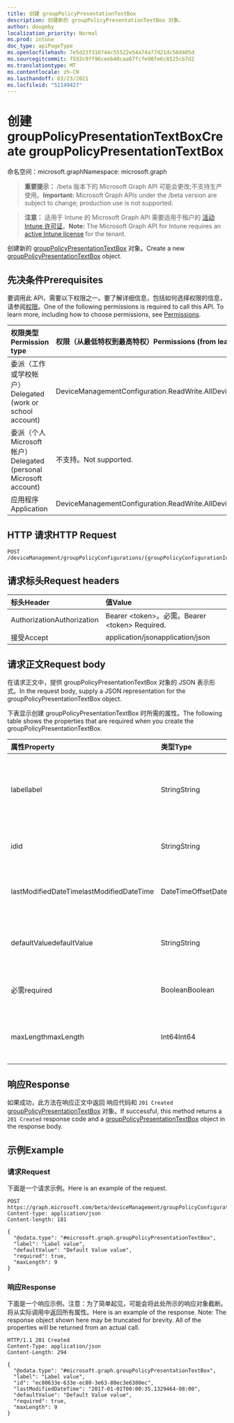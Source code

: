 ```yaml
---
title: 创建 groupPolicyPresentationTextBox
description: 创建新的 groupPolicyPresentationTextBox 对象。
author: dougeby
localization_priority: Normal
ms.prod: intune
doc_type: apiPageType
ms.openlocfilehash: 7e5d23f310744c55522e54a74a77d21dc50d405d
ms.sourcegitcommit: f592c9ff96ceeb40caa67fcfe90fe6c8525cb7d2
ms.translationtype: MT
ms.contentlocale: zh-CN
ms.lasthandoff: 03/23/2021
ms.locfileid: "51149427"
---
```

# <a name="create-grouppolicypresentationtextbox"></a><span data-ttu-id="98345-103">创建 groupPolicyPresentationTextBox</span><span class="sxs-lookup"><span data-stu-id="98345-103">Create groupPolicyPresentationTextBox</span></span>

<span data-ttu-id="98345-104">命名空间：microsoft.graph</span><span class="sxs-lookup"><span data-stu-id="98345-104">Namespace: microsoft.graph</span></span>

> <span data-ttu-id="98345-105">**重要提示：** /beta 版本下的 Microsoft Graph API 可能会更改;不支持生产使用。</span><span class="sxs-lookup"><span data-stu-id="98345-105">**Important:** Microsoft Graph APIs under the /beta version are subject to change; production use is not supported.</span></span>

> <span data-ttu-id="98345-106">**注意：** 适用于 Intune 的 Microsoft Graph API 需要适用于租户的 [活动 Intune 许可证](https://go.microsoft.com/fwlink/?linkid=839381)。</span><span class="sxs-lookup"><span data-stu-id="98345-106">**Note:** The Microsoft Graph API for Intune requires an [active Intune license](https://go.microsoft.com/fwlink/?linkid=839381) for the tenant.</span></span>

<span data-ttu-id="98345-107">创建新的 [groupPolicyPresentationTextBox](../resources/intune-grouppolicy-grouppolicypresentationtextbox.md) 对象。</span><span class="sxs-lookup"><span data-stu-id="98345-107">Create a new [groupPolicyPresentationTextBox](../resources/intune-grouppolicy-grouppolicypresentationtextbox.md) object.</span></span>

## <a name="prerequisites"></a><span data-ttu-id="98345-108">先决条件</span><span class="sxs-lookup"><span data-stu-id="98345-108">Prerequisites</span></span>
<span data-ttu-id="98345-p101">要调用此 API，需要以下权限之一。要了解详细信息，包括如何选择权限的信息，请参阅[权限](/graph/permissions-reference)。</span><span class="sxs-lookup"><span data-stu-id="98345-p101">One of the following permissions is required to call this API. To learn more, including how to choose permissions, see [Permissions](/graph/permissions-reference).</span></span>

|<span data-ttu-id="98345-111">权限类型</span><span class="sxs-lookup"><span data-stu-id="98345-111">Permission type</span></span>|<span data-ttu-id="98345-112">权限（从最低特权到最高特权）</span><span class="sxs-lookup"><span data-stu-id="98345-112">Permissions (from least to most privileged)</span></span>|
|:---|:---|
|<span data-ttu-id="98345-113">委派（工作或学校帐户）</span><span class="sxs-lookup"><span data-stu-id="98345-113">Delegated (work or school account)</span></span>|<span data-ttu-id="98345-114">DeviceManagementConfiguration.ReadWrite.All</span><span class="sxs-lookup"><span data-stu-id="98345-114">DeviceManagementConfiguration.ReadWrite.All</span></span>|
|<span data-ttu-id="98345-115">委派（个人 Microsoft 帐户）</span><span class="sxs-lookup"><span data-stu-id="98345-115">Delegated (personal Microsoft account)</span></span>|<span data-ttu-id="98345-116">不支持。</span><span class="sxs-lookup"><span data-stu-id="98345-116">Not supported.</span></span>|
|<span data-ttu-id="98345-117">应用程序</span><span class="sxs-lookup"><span data-stu-id="98345-117">Application</span></span>|<span data-ttu-id="98345-118">DeviceManagementConfiguration.ReadWrite.All</span><span class="sxs-lookup"><span data-stu-id="98345-118">DeviceManagementConfiguration.ReadWrite.All</span></span>|

## <a name="http-request"></a><span data-ttu-id="98345-119">HTTP 请求</span><span class="sxs-lookup"><span data-stu-id="98345-119">HTTP Request</span></span>
<!-- {
  "blockType": "ignored"
}
-->
``` http
POST /deviceManagement/groupPolicyConfigurations/{groupPolicyConfigurationId}/definitionValues/{groupPolicyDefinitionValueId}/presentationValues/{groupPolicyPresentationValueId}/presentation/definition/presentations
```

## <a name="request-headers"></a><span data-ttu-id="98345-120">请求标头</span><span class="sxs-lookup"><span data-stu-id="98345-120">Request headers</span></span>
|<span data-ttu-id="98345-121">标头</span><span class="sxs-lookup"><span data-stu-id="98345-121">Header</span></span>|<span data-ttu-id="98345-122">值</span><span class="sxs-lookup"><span data-stu-id="98345-122">Value</span></span>|
|:---|:---|
|<span data-ttu-id="98345-123">Authorization</span><span class="sxs-lookup"><span data-stu-id="98345-123">Authorization</span></span>|<span data-ttu-id="98345-124">Bearer &lt;token&gt;。必需。</span><span class="sxs-lookup"><span data-stu-id="98345-124">Bearer &lt;token&gt; Required.</span></span>|
|<span data-ttu-id="98345-125">接受</span><span class="sxs-lookup"><span data-stu-id="98345-125">Accept</span></span>|<span data-ttu-id="98345-126">application/json</span><span class="sxs-lookup"><span data-stu-id="98345-126">application/json</span></span>|

## <a name="request-body"></a><span data-ttu-id="98345-127">请求正文</span><span class="sxs-lookup"><span data-stu-id="98345-127">Request body</span></span>
<span data-ttu-id="98345-128">在请求正文中，提供 groupPolicyPresentationTextBox 对象的 JSON 表示形式。</span><span class="sxs-lookup"><span data-stu-id="98345-128">In the request body, supply a JSON representation for the groupPolicyPresentationTextBox object.</span></span>

<span data-ttu-id="98345-129">下表显示创建 groupPolicyPresentationTextBox 时所需的属性。</span><span class="sxs-lookup"><span data-stu-id="98345-129">The following table shows the properties that are required when you create the groupPolicyPresentationTextBox.</span></span>

|<span data-ttu-id="98345-130">属性</span><span class="sxs-lookup"><span data-stu-id="98345-130">Property</span></span>|<span data-ttu-id="98345-131">类型</span><span class="sxs-lookup"><span data-stu-id="98345-131">Type</span></span>|<span data-ttu-id="98345-132">说明</span><span class="sxs-lookup"><span data-stu-id="98345-132">Description</span></span>|
|:---|:---|:---|
|<span data-ttu-id="98345-133">label</span><span class="sxs-lookup"><span data-stu-id="98345-133">label</span></span>|<span data-ttu-id="98345-134">String</span><span class="sxs-lookup"><span data-stu-id="98345-134">String</span></span>|<span data-ttu-id="98345-135">任何演示文稿实体的本地化文本标签。</span><span class="sxs-lookup"><span data-stu-id="98345-135">Localized text label for any presentation entity.</span></span> <span data-ttu-id="98345-136">默认值为空白。</span><span class="sxs-lookup"><span data-stu-id="98345-136">The default value is empty.</span></span> <span data-ttu-id="98345-137">继承自 [groupPolicyPresentation](../resources/intune-grouppolicy-grouppolicypresentation.md)</span><span class="sxs-lookup"><span data-stu-id="98345-137">Inherited from [groupPolicyPresentation](../resources/intune-grouppolicy-grouppolicypresentation.md)</span></span>|
|<span data-ttu-id="98345-138">id</span><span class="sxs-lookup"><span data-stu-id="98345-138">id</span></span>|<span data-ttu-id="98345-139">String</span><span class="sxs-lookup"><span data-stu-id="98345-139">String</span></span>|<span data-ttu-id="98345-140">实体的键。</span><span class="sxs-lookup"><span data-stu-id="98345-140">Key of the entity.</span></span> <span data-ttu-id="98345-141">继承自 [groupPolicyPresentation](../resources/intune-grouppolicy-grouppolicypresentation.md)</span><span class="sxs-lookup"><span data-stu-id="98345-141">Inherited from [groupPolicyPresentation](../resources/intune-grouppolicy-grouppolicypresentation.md)</span></span>|
|<span data-ttu-id="98345-142">lastModifiedDateTime</span><span class="sxs-lookup"><span data-stu-id="98345-142">lastModifiedDateTime</span></span>|<span data-ttu-id="98345-143">DateTimeOffset</span><span class="sxs-lookup"><span data-stu-id="98345-143">DateTimeOffset</span></span>|<span data-ttu-id="98345-144">上次修改实体的日期和时间。</span><span class="sxs-lookup"><span data-stu-id="98345-144">The date and time the entity was last modified.</span></span> <span data-ttu-id="98345-145">继承自 [groupPolicyPresentation](../resources/intune-grouppolicy-grouppolicypresentation.md)</span><span class="sxs-lookup"><span data-stu-id="98345-145">Inherited from [groupPolicyPresentation](../resources/intune-grouppolicy-grouppolicypresentation.md)</span></span>|
|<span data-ttu-id="98345-146">defaultValue</span><span class="sxs-lookup"><span data-stu-id="98345-146">defaultValue</span></span>|<span data-ttu-id="98345-147">String</span><span class="sxs-lookup"><span data-stu-id="98345-147">String</span></span>|<span data-ttu-id="98345-148">文本框中显示的本地化默认字符串。</span><span class="sxs-lookup"><span data-stu-id="98345-148">Localized default string displayed in the text box.</span></span> <span data-ttu-id="98345-149">默认值为空白。</span><span class="sxs-lookup"><span data-stu-id="98345-149">The default value is empty.</span></span>|
|<span data-ttu-id="98345-150">必需</span><span class="sxs-lookup"><span data-stu-id="98345-150">required</span></span>|<span data-ttu-id="98345-151">Boolean</span><span class="sxs-lookup"><span data-stu-id="98345-151">Boolean</span></span>|<span data-ttu-id="98345-152">要求在文本框中输入值。</span><span class="sxs-lookup"><span data-stu-id="98345-152">Requirement to enter a value in the text box.</span></span> <span data-ttu-id="98345-153">默认值为 false。</span><span class="sxs-lookup"><span data-stu-id="98345-153">Default value is false.</span></span>|
|<span data-ttu-id="98345-154">maxLength</span><span class="sxs-lookup"><span data-stu-id="98345-154">maxLength</span></span>|<span data-ttu-id="98345-155">Int64</span><span class="sxs-lookup"><span data-stu-id="98345-155">Int64</span></span>|<span data-ttu-id="98345-156">一个无符号整数，指定最大文本字符数。</span><span class="sxs-lookup"><span data-stu-id="98345-156">An unsigned integer that specifies the maximum number of text characters.</span></span> <span data-ttu-id="98345-157">默认值为 1023。</span><span class="sxs-lookup"><span data-stu-id="98345-157">Default value is 1023.</span></span>|



## <a name="response"></a><span data-ttu-id="98345-158">响应</span><span class="sxs-lookup"><span data-stu-id="98345-158">Response</span></span>
<span data-ttu-id="98345-159">如果成功，此方法在响应正文中返回 响应代码和 `201 Created` [groupPolicyPresentationTextBox](../resources/intune-grouppolicy-grouppolicypresentationtextbox.md) 对象。</span><span class="sxs-lookup"><span data-stu-id="98345-159">If successful, this method returns a `201 Created` response code and a [groupPolicyPresentationTextBox](../resources/intune-grouppolicy-grouppolicypresentationtextbox.md) object in the response body.</span></span>

## <a name="example"></a><span data-ttu-id="98345-160">示例</span><span class="sxs-lookup"><span data-stu-id="98345-160">Example</span></span>

### <a name="request"></a><span data-ttu-id="98345-161">请求</span><span class="sxs-lookup"><span data-stu-id="98345-161">Request</span></span>
<span data-ttu-id="98345-162">下面是一个请求示例。</span><span class="sxs-lookup"><span data-stu-id="98345-162">Here is an example of the request.</span></span>
``` http
POST https://graph.microsoft.com/beta/deviceManagement/groupPolicyConfigurations/{groupPolicyConfigurationId}/definitionValues/{groupPolicyDefinitionValueId}/presentationValues/{groupPolicyPresentationValueId}/presentation/definition/presentations
Content-type: application/json
Content-length: 181

{
  "@odata.type": "#microsoft.graph.groupPolicyPresentationTextBox",
  "label": "Label value",
  "defaultValue": "Default Value value",
  "required": true,
  "maxLength": 9
}
```

### <a name="response"></a><span data-ttu-id="98345-163">响应</span><span class="sxs-lookup"><span data-stu-id="98345-163">Response</span></span>
<span data-ttu-id="98345-p108">下面是一个响应示例。注意：为了简单起见，可能会将此处所示的响应对象截断。将从实际调用中返回所有属性。</span><span class="sxs-lookup"><span data-stu-id="98345-p108">Here is an example of the response. Note: The response object shown here may be truncated for brevity. All of the properties will be returned from an actual call.</span></span>
``` http
HTTP/1.1 201 Created
Content-Type: application/json
Content-Length: 294

{
  "@odata.type": "#microsoft.graph.groupPolicyPresentationTextBox",
  "label": "Label value",
  "id": "ec80633e-633e-ec80-3e63-80ec3e6380ec",
  "lastModifiedDateTime": "2017-01-01T00:00:35.1329464-08:00",
  "defaultValue": "Default Value value",
  "required": true,
  "maxLength": 9
}
```




